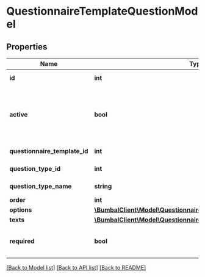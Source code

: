 # QuestionnaireTemplateQuestionModel

## Properties
Name | Type | Description | Notes
------------ | ------------- | ------------- | -------------
**id** | **int** | Unique Identifier | [optional] 
**active** | **bool** | if active&#x3D;0: note has been removed and is no longer visible in any bumbal interface | [optional] 
**questionnaire_template_id** | **int** | Questionnaire template id | [optional] 
**question_type_id** | **int** | Question type id | [optional] 
**question_type_name** | **string** | Question type name | [optional] 
**order** | **int** | Order | [optional] 
**options** | [**\BumbalClient\Model\QuestionnaireTemplateQuestionOptionModel[]**](QuestionnaireTemplateQuestionOptionModel.md) |  | [optional] 
**texts** | [**\BumbalClient\Model\QuestionnaireTemplateQuestionTextModel[]**](QuestionnaireTemplateQuestionTextModel.md) |  | [optional] 
**required** | **bool** | whetrher the questionnaoire is required to be filled in | [optional] 

[[Back to Model list]](../README.md#documentation-for-models) [[Back to API list]](../README.md#documentation-for-api-endpoints) [[Back to README]](../README.md)


